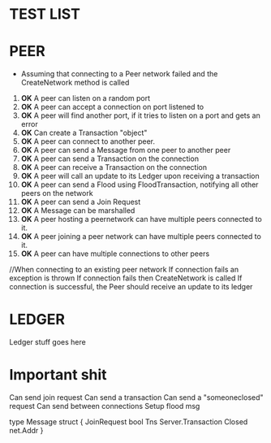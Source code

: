 # TEST LIST

# PEER
- Assuming that connecting to a Peer network failed and the CreateNetwork method is called 

1. **OK** A peer can listen on a random port
1. **OK** A peer can accept a connection on port listened to 
1. **OK** A peer will find another port, if it tries to listen on a port and gets an error
1. **OK** Can create a Transaction "object"
1. **OK** A peer can connect to another peer.
1. **OK** A peer can send a Message from one peer to another peer
1. **OK** A peer can send a Transaction on the connection 
1. **OK** A peer can receive a Transaction on the connection 
1. **OK** A peer will call an update to its Ledger upon receiving a transaction
1. **OK** A peer can send a Flood using FloodTransaction, notifying all other peers on the network
1. **OK** A peer can send a Join Request
1. **OK** A Message can be marshalled 
1. **OK** A peer hosting a peernetwork can have multiple peers connected to it.
1. **OK** A peer joining a peer network can have multiple peers connected to it.
1. **OK** A peer can have multiple connections to other peers

//When connecting to an existing peer network If connection fails an exception is thrown If connection fails then CreateNetwork is called If connection is successful, the Peer should receive an update to its ledger

# LEDGER
Ledger stuff goes here


# Important shit
Can send join request
Can send a transaction
Can send a "someoneclosed" request
Can send between connections
Setup flood msg


type Message struct {
	JoinRequest bool
	Tns         Server.Transaction
	Closed      net.Addr
}